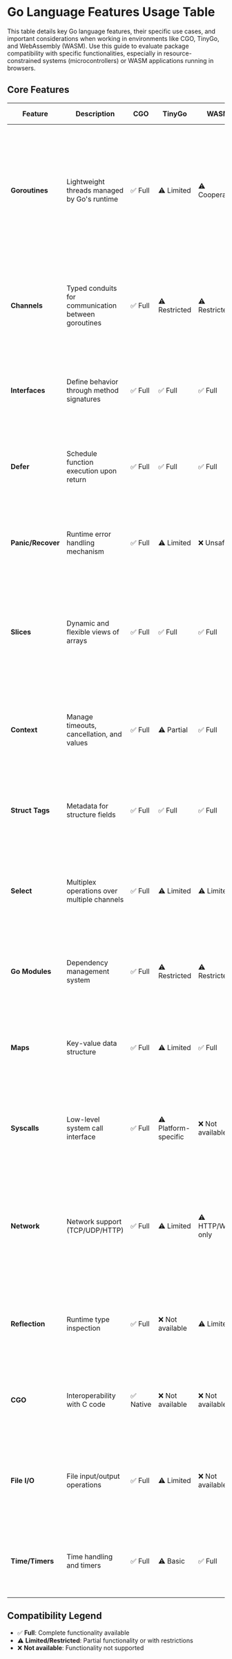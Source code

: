 # Go Language Features Usage Table

This table details key Go language features, their specific use cases, and important considerations when working in environments like CGO, TinyGo, and WebAssembly (WASM). Use this guide to evaluate package compatibility with specific functionalities, especially in resource-constrained systems (microcontrollers) or WASM applications running in browsers.

## Core Features

| Feature | Description | CGO | TinyGo | WASM | Specific Use Case | Used in Package |
|---|---|---|---|---|---|---|
| **Goroutines** | Lightweight threads managed by Go's runtime | ✅ Full | ⚠️ Limited | ⚠️ Cooperative | **CGO**: Concurrency with C libraries (careful with callbacks). **TinyGo**: Limited by memory, ideal for sensor tasks. **WASM**: Cooperative scheduling, not preemptive. | ☐ |
| **Channels** | Typed conduits for communication between goroutines | ✅ Full | ⚠️ Restricted | ⚠️ Restricted | **CGO**: Coordinate with C code. **TinyGo**: Use sparingly due to limited memory. **WASM**: Coordinate UI events and DOM updates. | ☐ |
| **Interfaces** | Define behavior through method signatures | ✅ Full | ✅ Full | ✅ Full | **CGO**: Abstract C libraries. **TinyGo**: Abstract device drivers. **WASM**: Plugin systems and polymorphism. | ☐ |
| **Defer** | Schedule function execution upon return | ✅ Full | ✅ Full | ✅ Full | **CGO**: Release C resources. **TinyGo**: Cleanup embedded resources. **WASM**: Cleanup DOM listeners. | ☐ |
| **Panic/Recover** | Runtime error handling mechanism | ✅ Full | ⚠️ Limited | ❌ Unsafe | **CGO**: Handle C library errors. **TinyGo**: Use with caution. **WASM**: Panic can terminate execution. | ☐ |
| **Slices** | Dynamic and flexible views of arrays | ✅ Full | ✅ Full | ✅ Full | **CGO**: Interoperate with C arrays. **TinyGo**: Process sensor data (watch memory). **WASM**: Process JSON and dynamic data. | ☐ |
| **Context** | Manage timeouts, cancellation, and values | ✅ Full | ⚠️ Partial | ✅ Full | **CGO**: Timeouts in C operations. **TinyGo**: Simple task cancellation. **WASM**: HTTP timeouts and event cancellation. | ☐ |
| **Struct Tags** | Metadata for structure fields | ✅ Full | ✅ Full | ✅ Full | **CGO**: Map C structures. **TinyGo**: Encode sensor data. **WASM**: JSON serialization for APIs. | ☐ |
| **Select** | Multiplex operations over multiple channels | ✅ Full | ⚠️ Limited | ⚠️ Limited | **CGO**: Coordinate with C operations. **TinyGo**: Multiplex simple signals. **WASM**: Wait for multiple async events. | ☐ |
| **Go Modules** | Dependency management system | ✅ Full | ⚠️ Restricted | ⚠️ Restricted | **CGO**: Manage C libraries. **TinyGo**: Only compatible modules. **WASM**: Verify browser compatibility. | ☐ |
| **Maps** | Key-value data structure | ✅ Full | ⚠️ Limited | ✅ Full | **CGO**: Cache C data. **TinyGo**: Avoid large maps due to memory. **WASM**: Configuration storage and caching. | ☐ |
| **Syscalls** | Low-level system call interface | ✅ Full | ⚠️ Platform-specific | ❌ Not available | **CGO**: Full access via C. **TinyGo**: Only platform-specific syscalls. **WASM**: Not available, use browser APIs. | ☐ |
| **Network** | Network support (TCP/UDP/HTTP) | ✅ Full | ⚠️ Limited | ⚠️ HTTP/WS only | **CGO**: Full networking with C libraries. **TinyGo**: TCP/UDP on compatible platforms. **WASM**: HTTP and WebSocket via browser APIs. | ☐ |
| **Reflection** | Runtime type inspection | ✅ Full | ❌ Not available | ⚠️ Limited | **CGO**: C type introspection. **TinyGo**: Not available to reduce size. **WASM**: Limited, may increase bundle size. | ☐ |
| **CGO** | Interoperability with C code | ✅ Native | ❌ Not available | ❌ Not available | **CGO**: Use existing C libraries. **TinyGo**: Not supported. **WASM**: Not available in browsers. | ☐ |
| **File I/O** | File input/output operations | ✅ Full | ⚠️ Limited | ❌ Not available | **CGO**: Full access via syscalls. **TinyGo**: Only on platforms with filesystem. **WASM**: Use browser File API. | ☐ |
| **Time/Timers** | Time handling and timers | ✅ Full | ⚠️ Basic | ✅ Full | **CGO**: Precise timers with C. **TinyGo**: Basic time functionality. **WASM**: Full timers via JavaScript. | ☐ |

## Compatibility Legend

- ✅ **Full**: Complete functionality available
- ⚠️ **Limited/Restricted**: Partial functionality or with restrictions
- ❌ **Not available**: Functionality not supported

